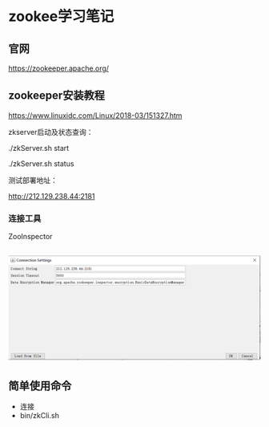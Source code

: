 # zookee学习笔记

## 官网

https://zookeeper.apache.org/

## zookeeper安装教程

https://www.linuxidc.com/Linux/2018-03/151327.htm



zkserver启动及状态查询：

./zkServer.sh start

./zkServer.sh status



测试部署地址：

http://212.129.238.44:2181



### 连接工具

ZooInspector

##  ![使用](imgs/zookeeper01.png)

## 简单使用命令

- 连接  
- bin/zkCli.sh





